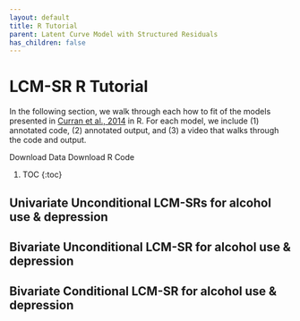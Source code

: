 ```yaml
---
layout: default
title: R Tutorial
parent: Latent Curve Model with Structured Residuals
has_children: false
---
```

# LCM-SR R Tutorial

In the following section, we walk through each how to fit of the models presented in [Curran et al., 2014](https://www.ncbi.nlm.nih.gov/pmc/articles/PMC4067471/) in R. For each model, we include (1) annotated code, (2) annotated output, and (3) a video that walks through the code and output.  

Download Data Download R Code
1. TOC
 {:toc}

## Univariate Unconditional LCM-SRs for alcohol use & depression

## Bivariate Unconditional LCM-SR for alcohol use & depression

## Bivariate Conditional LCM-SR for alcohol use & depression
